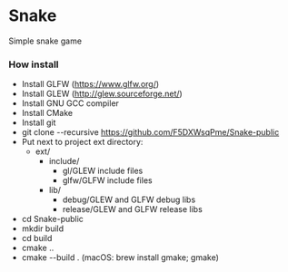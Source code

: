 # Snake #
Simple snake game

### How install ###
- Install GLFW (https://www.glfw.org/)
- Install GLEW (http://glew.sourceforge.net/) 
- Install GNU GCC compiler
- Install CMake
- Install git
- git clone --recursive https://github.com/F5DXWsqPme/Snake-public
- Put next to project ext directory:
    - ext/
        - include/
            - gl/GLEW include files
            - glfw/GLFW include files
        - lib/ 
            - debug/GLEW and GLFW debug libs
            - release/GLEW and GLFW release libs
- cd Snake-public
- mkdir build
- cd build
- cmake ..
- cmake --build . (macOS: brew install gmake; gmake)
                                                                                            
